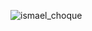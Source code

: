![ismael_choque](https://repository-images.githubusercontent.com/269516423/31e59b80-a743-11ea-8daf-2b0c7e00c39a)
